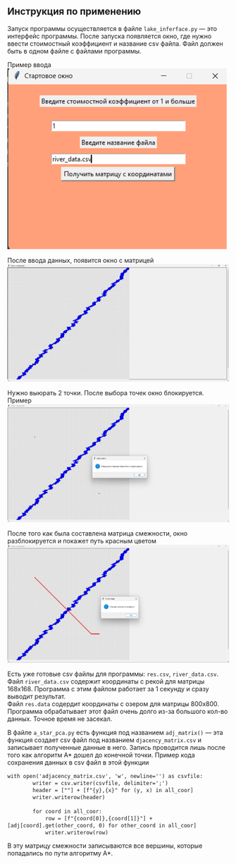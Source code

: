 ## Инструкция по применению  

Запуск программы осуществляется в файле `lake_inferface.py` &mdash; это интерфейс программы. После запуска появляется окно, где нужно ввести стоимостный коэффициент и название csv файла. Файл должен быть в одном файле с файлами программы.

Пример ввода
![Ввод](./image_for_md/first.png)

После ввода данных, появится окно с матрицей  
![Матрица](./image_for_md/second.png)

Нужно выюрать 2 точки. После выбора точек окно блокируется.  
Пример
![Точки](./image_for_md/two_dot.png)

После того как была составлена матрица смежности, окно разблокируется и покажет путь красным цветом
![Путь](./image_for_md/final.png)


Есть уже готовые csv файлы для программы: `res.csv`, `river_data.csv`.  
Файл `river_data.csv` содержит координаты с рекой для матрицы 168х168. Программа с этим файлом работает за 1 секунду и сразу выводит результат.  
Файл `res.data` содердит координаты с озером для матрицы 800х800. Программа обрабатывает этот файл очень долго из-за большого кол-во данных. Точное время не засекал.

В файле `a_star_pca.py` есть функция под названием `adj_matrix()`  &mdash;  эта функция создает csv файл под названием `djacency_matrix.csv` и записывает полученные данные в него. Запись проводится лишь после того как алгоритм A* дошел до конечной точки.
Пример кода сохранения данных в csv файл в этой функции
```
with open('adjacency_matrix.csv', 'w', newline='') as csvfile:
        writer = csv.writer(csvfile, delimiter=';')
        header = [""] + [f"{y},{x}" for (y, x) in all_coor]
        writer.writerow(header)
        
        for coord in all_coor:
            row = [f"{coord[0]},{coord[1]}"] + [adj[coord].get(other_coord, 0) for other_coord in all_coor]
            writer.writerow(row)
```
В эту матрицу смежности записываются все вершины, которые попадались по пути алгоритму А*.

